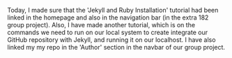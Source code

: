 Today, I made sure that the 'Jekyll and Ruby Installation' tutorial had been linked in the homepage and also in the navigation bar (in the extra 182 group project). Also, I have made another tutorial, which is on the commands we need to run on our local system to create integrate our GitHub repository with Jekyll, and running it on our localhost. I have also linked my my repo in the 'Author' section in the navbar of our group project.
